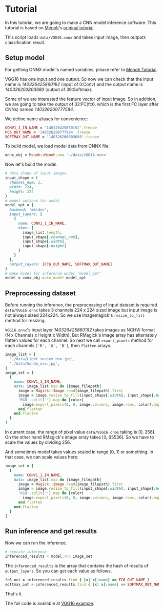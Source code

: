 # Tutorial

In this tutorial, we are going to make a CNN model inference software.
This tutorial is based on [Menoh](https://github.com/pfnet-research/menoh)'s [original tutorial](https://github.com/pfnet-research/menoh/blob/master/docs/tutorial.md).

This script loads `data/VGG16.onnx` and takes input image, then outputs classification result.

## Setup model

For gettinig ONNX model's named variables, please refer to [Menoh Tutorial](https://github.com/pfnet-research/menoh/blob/master/docs/tutorial.md).

VGG16 has one input and one output. So now we can check that the input name is *140326425860192* (input of 0:Conv) and the output name is *140326200803680* (output of 39:Softmax).

Some of we are interested the feature vector of input image. So in addition, we are going to take the output of 32:FC(fc6, which is the first FC layer after CNNs) named *140326200777584*.

We define name aliases for convenience:

```ruby
CONV1_1_IN_NAME = '140326425860192'.freeze
FC6_OUT_NAME = '140326200777584'.freeze
SOFTMAX_OUT_NAME = '140326200803680'.freeze
```

To build model, we load model data from ONNX file:

```ruby
onnx_obj = Menoh::Menoh.new './data/VGG16.onnx'
```

Now let's build the model.

```ruby
# data shape of input images
input_shape = {
  channel_num: 3,
  width: 224,
  height: 224
}
# model options for model
model_opt = {
  backend: 'mkldnn',
  input_layers: [
    {
      name: CONV1_1_IN_NAME,
      dims: [
        image_list.length,
        input_shape[:channel_num],
        input_shape[:width],
        input_shape[:height]
      ]
    }
  ],
  output_layers: [FC6_OUT_NAME, SOFTMAX_OUT_NAME]
}
# make model for inference under 'model_opt'
model = onnx_obj.make_model model_opt
```

## Preprocessing dataset

Before running the inference, the preprocessing of input dataset is required. `data/VGG16.onnx` takes 3 channels 224 x 224 sized image but input image is not always sized 224x224. So we use Imagemagick's `resize_to_fill` method for resizing.

`VGG16.onnx`'s input layer *140326425860192* takes images as NCHW format (N x Channels x Height x Width). But RMagick's image array has alternately flatten values for each channel. So next we call `export_pixels` method for each channels `['R', 'G', 'B']`, then `flatten` arrays.

```ruby
image_list = [
  './data/Light_sussex_hen.jpg',
  './data/honda_nsx.jpg',
]
image_set = [
  {
    name: CONV1_1_IN_NAME,
    data: image_list.map do |image_filepath|
      image = Magick::Image.read(image_filepath).first
      image = image.resize_to_fill(input_shape[:width], input_shape[:height])
      'RGB'.split('').map do |color|
        image.export_pixels(0, 0, image.columns, image.rows, color).map { |pix| pix / 256 }
      end.flatten
    end.flatten
  }
]
```

In current case, the range of pixel value `data/VGG16.onnx` taking is [0, 256]. On the other hand RMagick's image array takes [0, 65536]. So we have to scale the values by dividing 256.

And sometimes model takes values scaled in range [0, 1] or something. In that case, we can scale values here:

```ruby
image_set = [
  {
    name: CONV1_1_IN_NAME,
    data: image_list.map do |image_filepath|
      image = Magick::Image.read(image_filepath).first
      image = image.resize_to_fill(input_shape[:width], input_shape[:height])
      'RGB'.split('').map do |color|
        image.export_pixels(0, 0, image.columns, image.rows, color).map { |pix| pix / 65536 }
      end.flatten
    end.flatten
  }
]
```

## Run inference and get results

Now we can run the inference.

```ruby
# execute inference
inferenced_results = model.run image_set
```

The `inferenced_results` is the array that contains the hash of results of `output_layers`. So you can get each value as follows.

```ruby
fc6_out = inferenced_results.find { |x| x[:name] == FC6_OUT_NAME }
softmax_out = inferenced_results.find { |x| x[:name] == SOFTMAX_OUT_NAME }
```

That's it.

The full code is available at [VGG16 example](https://github.com/pfnet-research/menoh-ruby/blob/master/example/example_vgg16.rb).
